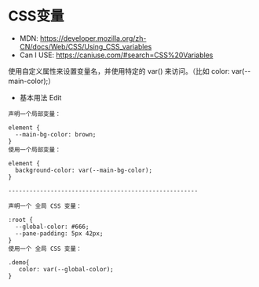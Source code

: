# CSS变量

* MDN: https://developer.mozilla.org/zh-CN/docs/Web/CSS/Using_CSS_variables
* Can I USE: https://caniuse.com/#search=CSS%20Variables

使用自定义属性来设置变量名，并使用特定的 var() 来访问。（比如  color: var(--main-color);）

* 基本用法 Edit
```
声明一个局部变量：

element {
  --main-bg-color: brown;
} 
使用一个局部变量：

element {
  background-color: var(--main-bg-color);
}

------------------------------------------------------

声明一个 全局 CSS 变量：

:root {
  --global-color: #666;
  --pane-padding: 5px 42px;
}
使用一个 全局 CSS 变量：

.demo{
   color: var(--global-color);
}

```
